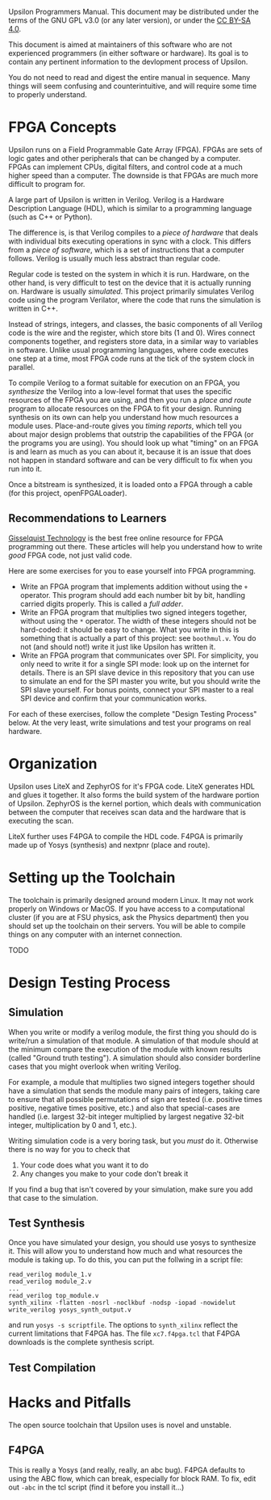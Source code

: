 Upsilon Programmers Manual. This document may be distributed under the terms
of the GNU GPL v3.0 (or any later version), or under the [CC BY-SA 4.0][CC].

[CC]: https://creativecommons.org/licenses/by-sa/4.0/legalcode

This document is aimed at maintainers of this software who are not
experienced programmers (in either software or hardware). Its goal is
to contain any pertinent information to the devlopment process of Upsilon.

You do not need to read and digest the entire manual in sequence. Many
things will seem confusing and counterintuitive, and will require some time
to properly understand.

# FPGA Concepts

Upsilon runs on a Field Programmable Gate Array (FPGA). FPGAs are sets
of logic gates and other peripherals that can be changed by a computer.
FPGAs can implement CPUs, digital filters, and control code at a much
higher speed than a computer. The downside is that FPGAs are much more
difficult to program for.

A large part of Upsilon is written in Verilog. Verilog is a Hardware
Description Language (HDL), which is similar to a programming language
(such as C++ or Python).

The difference is, is that Verilog compiles to a *piece of hardware* that
deals with individual bits executing operations in sync with a clock. This
differs from a *piece of software*, which is a set of instructions that a
computer follows. Verilog is usually much less abstract than regular code.

Regular code is tested on the system in which it is run. Hardware,
on the other hand, is very difficult to test on the device that it
is actually running on. Hardware is usually *simulated*. This project
primarily simulates Verilog code using the program Verilator, where the
code that runs the simulation is written in C++.

Instead of strings, integers, and classes, the basic components of all
Verilog code is the wire and the register, which store bits (1 and 0).
Wires connect components together, and registers store data, in a similar
way to variables in software. Unlike usual programming languages, where
code executes one step at a time, most FPGA code runs at the tick of
the system clock in parallel.

To compile Verilog to a format suitable for execution on an FPGA, you
*synthesize* the Verilog into a low-level format that uses the specific
resources of the FPGA you are using, and then you run a *place and route*
program to allocate resources on the FPGA to fit your design. Running
synthesis on its own can help you understand how much resources a module
uses. Place-and-route gives you *timing reports*, which tell you about
major design problems that outstrip the capabilities of the FPGA (or the
programs you are using). You should look up what "timing" on an FPGA is
and learn as much as you can about it, because it is an issue that does
not happen in standard software and can be very difficult to fix when
you run into it.

Once a bitstream is synthesized, it is loaded onto a FPGA through a cable
(for this project, openFPGALoader).

## Recommendations to Learners

[Gisselquist Technology][GT] is the best free online resource for FPGA
programming out there. These articles will help you understand how to
write *good* FPGA code, not just valid code.

[GT]: https://zipcpu.com/

Here are some exercises for you to ease yourself into FPGA programming.

* Write an FPGA program that implements addition without using the `+`
  operator. This program should add each number bit by bit, handling
  carried digits properly. This is called a *full adder*.
* Write an FPGA program that multiplies two signed integers together,
  without using the `*` operator.  The width of these integers should
  not be hard-coded: it should be easy to change. What you write in
  this is something that is actually a part of this project: see
  `boothmul.v`. You do not (and should not!) write it just like Upsilon
  has written it.
* Write an FPGA program that communicates over SPI. For simplicity,
  you only need to write it for a single SPI mode: look up on the internet
  for details. There is an SPI slave device in this repository that you
  can use to simulate an end for the SPI master you write, but you should
  write the SPI slave yourself. For bonus points, connect your SPI master
  to a real SPI device and confirm that your communication works.

For each of these exercises, follow the complete "Design Testing Process"
below. At the very least, write simulations and test your programs on
real hardware.

# Organization

Upsilon uses LiteX and ZephyrOS for it's FPGA code. LiteX generates HDL
and glues it together. It also forms the build system of the hardware
portion of Upsilon. ZephyrOS is the kernel portion, which deals with
communication between the computer that receives scan data and the
hardware that is executing the scan.

LiteX further uses F4PGA to compile the HDL code. F4PGA is primarily
made up of Yosys (synthesis) and nextpnr (place and route).

# Setting up the Toolchain

The toolchain is primarily designed around modern Linux. It may not work
properly on Windows or MacOS. If you have access to a computational
cluster (if you are at FSU physics, ask the Physics department) then
you should set up the toolchain on their servers. You will be able to
compile things on any computer with an internet connection.

TODO

# Design Testing Process

## Simulation

When you write or modify a verilog module, the first thing you should do
is write/run a simulation of that module. A simulation of that module
should at the minimum compare the execution of the module with known
results (called "Ground truth testing"). A simulation should also consider
borderline cases that you might overlook when writing Verilog.

For example, a module that multiplies two signed integers together should
have a simulation that sends the module many pairs of integers, taking
care to ensure that all possible permutations of sign are tested (i.e.
positive times positive, negative times positive, etc.) and also that
special-cases are handled (i.e. largest 32-bit integer multiplied by
largest negative 32-bit integer, multiplication by 0 and 1, etc.).

Writing simulation code is a very boring task, but you *must* do it.
Otherwise there is no way for you to check that

1. Your code does what you want it to do
2. Any changes you make to your code don't break it

If you find a bug that isn't covered by your simulation, make sure you
add that case to the simulation.

## Test Synthesis

Once you have simulated your design, you should use yosys to synthesize it.
This will allow you to understand how much and what resources the module
is taking up. To do this, you can put the follwing in a script file:

    read_verilog module_1.v
    read_verilog module_2.v
    ...
    read_verilog top_module.v
    synth_xilinx -flatten -nosrl -noclkbuf -nodsp -iopad -nowidelut
    write_verilog yosys_synth_output.v

and run `yosys -s scriptfile`. The options to `synth_xilinx` reflect
the current limitations that F4PGA has. The file `xc7.f4pga.tcl` that
F4PGA downloads is the complete synthesis script.

## Test Compilation

# Hacks and Pitfalls

The open source toolchain that Upsilon uses is novel and unstable.

## F4PGA

This is really a Yosys (and really, really, an abc bug). F4PGA defaults
to using the ABC flow, which can break, especially for block RAM. To
fix, edit out `-abc` in the tcl script (find it before you install it...)
